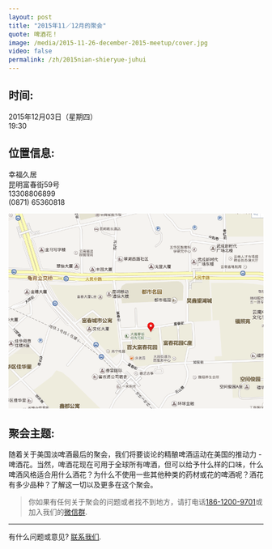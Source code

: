 ```yaml
---
layout: post
title: "2015年11／12月的聚会"
quote: 啤酒花！
image: /media/2015-11-26-december-2015-meetup/cover.jpg
video: false
permalink: /zh/2015nian-shieryue-juhui
---
```


## 时间:

2015年12月03日（星期四）<br>
19:30

## 位置信息:

幸福久居<br>
昆明富春街59号<br>
13308806899<br>
(0871) 65360818

!["幸福久居地址"](/media/2015-11-26-december-2015-meetup/chinese-map.png)

## 聚会主题:

随着关于美国淡啤酒最后的聚会，我们将要谈论的精酿啤酒运动在美国的推动力 - 啤酒花。当然，啤酒花现在可用于全球所有啤酒，但可以给予什么样的口味，什么啤酒风格适合用什么酒花？为什么不使用一些其他种类的药材或花的啤酒呢？酒花有多少品种？了解这一切以及更多在这个聚会。

> 你如果有任何关于聚会的问题或者找不到地方，请打电话[186-1200-9701](tel:18612009701)或加入我们的[微信群](/media/qr-code.jpg).

-----
有什么问题或意见? [联系我们](mailto:hello@kunmingbeer.org).